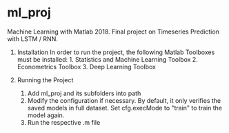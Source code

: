 # ml_proj

Machine Learning with Matlab 2018. Final project on Timeseries Prediction with LSTM / RNN.

1. Installation
	In order to run the project, the following Matlab Toolboxes must be installed: 
		1. Statistics and Machine Learning Toolbox
		2. Econometrics Toolbox
		3. Deep Learning Toolbox

2. Running the Project
	1. Add ml_proj and its subfolders into path
	2. Modify the configuration if necessary. By default, it only verifies the saved models in full dataset. Set cfg.execMode to "train" to train the model again.
	3. Run the respective .m file
